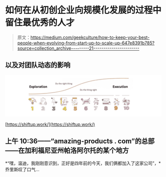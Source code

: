 # 如何在从初创企业向规模化发展的过程中留住最优秀的人才

> 原文：<https://medium.com/geekculture/how-to-keep-your-best-people-when-evolving-from-start-up-to-scale-up-647e8391b785?source=collection_archive---------21----------------------->

## 以及对团队动态的影响

![](img/c4ebacf2e037f125e23b7d6f4233835c.png)

[https://shiftup.work/](https://shiftup.work/)

## 上午 10:36——“amazing-products . com”的总部——在加利福尼亚州帕洛阿尔托的某个地方

*“嘿，温迪，我刚刚意识到，正好是四年前的今天，我们俩都加入了这家公司”，*乔里斯叹了口气…